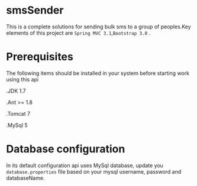 # smsSender
This is a complete solutions for sending bulk sms to a group of peoples.Key elements of this project are `Spring MVC 3.1`,`Bootstrap 3.0` .

# Prerequisites
The following items should be installed in your system before starting work using this api

 .JDK 1.7

 .Ant >= 1.8

 .Tomcat 7

 .MySql 5

# Database configuration
In its default configuration api uses MySql database, update you  `database.properties` file based on your mysql username, password and databaseName. 
